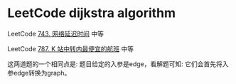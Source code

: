 # LeetCode dijkstra algorithm



LeetCode [743. 网络延迟时间](https://leetcode-cn.com/problems/network-delay-time/) 中等

LeetCode [787. K 站中转内最便宜的航班](https://leetcode-cn.com/problems/cheapest-flights-within-k-stops/) 中等



这两道题的一个相同点是: 题目给定的入参是edge，看解题可知: 它们会首先将入参edge转换为graph。

